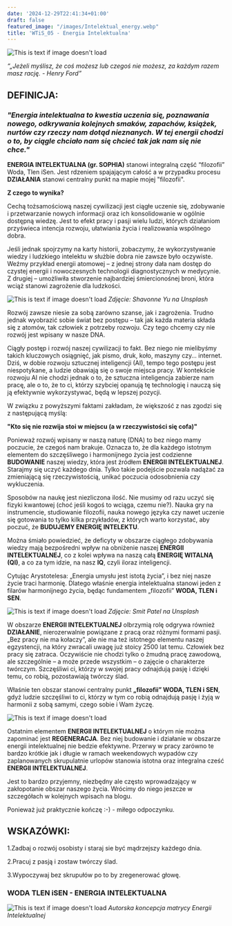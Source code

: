 ```yaml
---
date: '2024-12-29T22:41:34+01:00'
draft: false
featured_image: "/images/Intelektual_energy.webp"
title: 'WTiS_05 - Energia Intelektualna'
---
```


![This is text if image doesn't load](/images/EI.png "nazwa")

*“„Jeżeli myślisz, że coś możesz lub czegoś nie możesz, za każdym razem masz rację. - Henry Ford”*

## **DEFINICJA:**

### *"Energia intelektualna to kwestia uczenia się, poznawania nowego, odkrywania kolejnych smaków, zapachów, książek, nurtów czy rzeczy nam dotąd nieznanych. W tej energii chodzi o to, by ciągle chciało nam się chcieć tak jak nam się nie chce."*

 **ENERGIA INTELEKTUALNA (gr. SOPHIA)** stanowi integralną część “filozofii” Woda, Tlen iSen. Jest rdzeniem spajającym całość a w przypadku procesu **DZIAŁANIA** stanowi centralny punkt na mapie mojej "filozofii". 
 
**Z czego to wynika?**

Cechą tożsamościową naszej cywilizacji jest ciągłe uczenie się, zdobywanie i przetwarzanie nowych informacji oraz ich konsolidowanie w ogólnie dostępną wiedzę. Jest to efekt pracy i pasji wielu ludzi, których działaniom przyświeca intencja rozwoju, ułatwiania życia i realizowania wspólnego dobra.

Jeśli jednak spojrzymy na karty historii, zobaczymy, że wykorzystywanie wiedzy i ludzkiego intelektu w służbie dobra nie zawsze było oczywiste. Weźmy przykład energii atomowej – z jednej strony dała nam dostęp do czystej energii i nowoczesnych technologii diagnostycznych w medycynie. Z drugiej – umożliwiła stworzenie najbardziej śmiercionośnej broni, która wciąż stanowi zagrożenie dla ludzkości.

 
![This is text if image doesn't load](/images/wtis05atom.jpg "nazwa")
*Zdjęcie: Shavonne Yu na Unsplash*

Rozwój zawsze niesie za sobą zarówno szanse, jak i zagrożenia. Trudno jednak wyobrazić sobie świat bez postępu – tak jak każda materia składa się z atomów, tak człowiek z potrzeby rozwoju. Czy tego chcemy czy nie rozwój jest wpisany w nasze DNA.

Ciągły postęp i rozwój naszej cywilizacji to fakt. Bez niego nie mielibyśmy takich kluczowych osiągnięć, jak pismo, druk, koło, maszyny czy… internet. Dziś, w dobie rozwoju sztucznej inteligencji (AI), tempo tego postępu jest niespotykane, a ludzie obawiają się o swoje miejsca pracy. W kontekście rozwoju AI nie chodzi jednak o to, że sztuczna inteligencja zabierze nam pracę, ale o to, że to ci, którzy szybciej opanują tę technologię i nauczą się ją efektywnie wykorzystywać, będą w lepszej pozycji.
 
 W związku z powyższymi faktami  zakładam, że większość z nas zgodzi się z następującą myślą:
 
 **"Kto się nie rozwija stoi w miejscu (a w rzeczywistości się cofa)"**

 Ponieważ rozwój wpisany w naszą naturę (DNA) to bez niego mamy poczucie, że czegoś nam brakuje. Oznacza to, że dla każdego istotnym elementem do szczęśliwego i harmonijnego życia jest codzienne **BUDOWANIE** naszej wiedzy, która jest źródłem **ENERGII INTELEKTUALNEJ**. Starajmy się uczyć każdego dnia. Tylko takie podejście pozwala nadążać za zmieniającą się rzeczywistością, unikać poczucia odosobnienia czy wykluczenia. 
 
 Sposobów na naukę jest niezliczona ilość. Nie musimy od razu uczyć się fizyki kwantowej (choć jeśli kogoś to wciąga, czemu nie?). Nauka gry na instrumencie, studiowanie filozofii, nauka nowego języka czy nawet uczenie się gotowania to tylko kilka przykładów, z których warto korzystać, aby poczuć, że **BUDUJEMY ENERGIĘ INTELEKTU**.
 
Można śmiało powiedzieć, że deficyty w obszarze ciągłego zdobywania wiedzy mają bezpośredni wpływ na obniżenie naszej **ENERGII INTELEKTUALNEJ**, co z kolei wpływa na naszą całą **ENERGIĘ WITALNĄ (QI)**, a co za tym idzie, na nasz **IQ**, czyli iloraz inteligencji.

Cytując Arystotelesa: „Energia umysłu jest istotą życia”, i bez niej nasze życie traci harmonię. Dlatego właśnie energia intelektualna stanowi jeden z filarów harmonijnego życia, będąc fundamentem „filozofii” **WODA, TLEN i SEN**. 
 
 ![This is text if image doesn't load](/images/Intelektual_energy.webp "nazwa")
*Zdjęcie: Smit Patel na Unsplash*

W obszarze **ENERGII INTELEKTUALNEJ** olbrzymią rolę odgrywa również **DZIAŁANIE**, nierozerwalnie powiązane z pracą oraz różnymi formami pasji. „Bez pracy nie ma kołaczy”, ale nie ma też istotnego elementu naszej egzystencji, na który zwracali uwagę już stoicy 2500 lat temu. Człowiek bez pracy się zatraca. Oczywiście nie chodzi tylko o żmudną pracę zawodową, ale szczególnie – a może przede wszystkim – o zajęcie o charakterze twórczym. Szczęśliwi ci, którzy w swojej pracy odnajdują pasję i dzięki temu, co robią, pozostawiają twórczy ślad.

Właśnie ten obszar stanowi centralny punkt **„filozofii” WODA, TLEN i SEN**, gdyż ludzie szczęśliwi to ci, którzy w tym co robią odnajdują pasję i żyją w harmonii z sobą samymi, czego sobie i Wam życzę.

![This is text if image doesn't load](/images/wtis05pasja.jpg "nazwa")


 Ostatnim elementem **ENERGII INTELEKTUALNEJ** o którym nie można zapominać jest **REGENERACJA**. Bez niej budowanie i działanie w obszarze energii intelektualnej nie bedzie efektywne. Przerwy w pracy zarówno te bardzo krótkie jak i długie w ramach weekendowych wypadów czy zaplanowanych skrupulatnie urlopów stanowia istotna oraz integralna cześć **ENERGII INTELEKTUALNEJ**. 
 
 Jest to bardzo przyjemny, niezbędny ale często wprowadzający w zakłopotanie obszar naszego życia. Wrócimy do niego jeszcze w szczegółach w kolejnych wpisach na blogu. 
 
 Ponieważ już praktycznie kończę :-) - miłego odpoczynku.

## **WSKAZÓWKI:**

1.Zadbaj o rozwój osobisty i staraj sie być mądrzejszy każdego dnia. 

2.Pracuj z pasją i zostaw twórczy ślad.

3.Wypoczywaj bez skrupułów po to by zregenerować głowę.


### **WODA TLEN iSEN - ENERGIA INTELEKTUALNA**

![This is text if image doesn't load](/images/wtis05_matryca_EI.jpg "nazwa")
*Autorska koncepcja matrycy Energii Intelektualnej*
